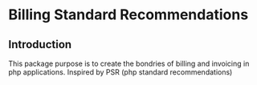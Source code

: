# Billing Standard Recommendations

## Introduction
This package purpose is to create the bondries of billing and invoicing in php applications.
Inspired by PSR (php standard recommendations)


